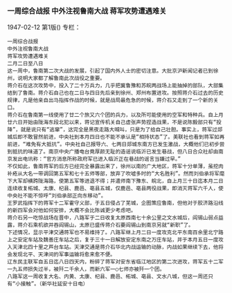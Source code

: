 ### 一周综合战报  中外注视鲁南大战  蒋军攻势遭遇难关

1947-02-12
第1版()
专栏：

    一周综合战报
    中外注视鲁南大战
    蒋军攻势遭遇难关
    二月二日至八日
    这一周中，鲁南第二次大战的发展，引起了国内外人士的密切注意。大批京沪新闻记者已到徐州，说明大家都了解鲁南此次战役之重要。
    蒋介石在这次攻势中，投入了二十万兵力，几乎把冀鲁豫和苏皖两战场上能抽掉的部队，大部集结到了鲁南。蒋介石自己也在二日与四日先后亲到徐州、郑州布置进攻。按照蒋介石过去的历史规律，凡是他亲自出马指挥作战的时候，就是战局最危急的时候，蒋介石又走到了一个新的关口。
    蒋介石在鲁南第一线使用了廿二个旅又六个团的兵力，以及所可能使用的空军和特种兵。自上月廿六日开始由陇海东段北犯以来，蒋记宣传机关自己虚张声势捏造战果，不是说陈毅部只有“投降”，就是说只有“逃窜”，这完全是黑夜走路大喊叫，只是为了给自己壮胆。事实上，蒋军过郯城后即不敢冒然前进，中央社到本月四日也不能不承认是“相持状态”了。美联社也看到蒋军如再前进，“难免有大抵抗”。中央社自己报导六、七两日郯城东南方已发生激战，大概他们已初步尝到抵抗的味道了。南京中央广播电台竟厚颜无耻的造谣说临沂已发生巷战，但八日合众社却由南京发出电讯称：“官方消息所称政府军已进入临沂正在巷战的谣言当嫌过早。”
    不仅如此，鲁南蒋军的后方已经完全暴露出来了，徐州以南的广大地区，蒋军十分单薄，虽挖肉补疮从大名一带调回第五军和七十五师等部，放弃了吹嘘多时的“大名胜利”。然而刘伯承将军麾下大军却横跨陇海路，使第五军等进退不得；并遣师南下豫东、皖北，自上月三十日迄本月二日连续收复柘城、太康、杞县、鹿邑、亳县五城，仅鹿邑、亳县两役战果，即消灭蒋军六千人，使中央社不能不惊呼“刘伯承部正向东移动”。
    王罗武指挥下的蒋军十二军霍守义部，于五日侵占了芜城，企图策应鲁南，但他对于胶济路沿线的新四军会对他如何安排，大概不会比陈诚更少考虑吧。
    蒋介石另一吃惊战场在晋中，八路军于二日收复太原西南七十余公里之文水城后，阎锡山弱点益露，蒋介石乘机欲并吞阎锡山，太原已盛传蒋介石要阎锡山到南京另就“新职”了。
    下述情况，显示平津交通蒋军也不易维持了。八路军继上月二日一度攻克北平东南百余里北宁路上之安定车站及魏善庄车站之后，复于三十一日解放安定东南之万庄车站，并于本月五日一度攻入天津北四十里之芦台车站。天津交通是蒋介石华北内战运输的动脉，内战如果继续下去，他将会发现北平、天津间的军事运输将愈来愈不便。
    辽东民主联军自五日迄八日四天内，粉碎了蒋军对安东省临江地区的第二次进攻，蒋军五十二军一九五师损失过半，被歼二千余人，而新六军一○七师亦被歼一个团。
    八路军这一周收复大名、内黄、太康、杞县、鹿邑、柘城、亳县、文水八城，但这一周还只有“小接触”。（新华社延安十日电）
